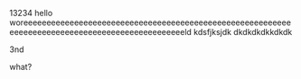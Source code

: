 
13234
hello woreeeeeeeeeeeeeeeeeeeeeeeeeeeeeeeeeeeeeeeeeeeeeeeeeeeeeeeeeeeeeeeeeeeeeeeeeeeeeeeeeeeeeeeeeeeeeeeeld
kdsfjksjdk
dkdkdkdkkdkdk

3nd

what?

